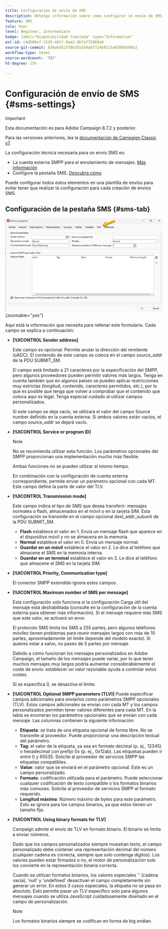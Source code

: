```yaml
---
title: Configuración de envío de SMS
description: Obtenga información sobre cómo configurar un envío de SMS
feature: SMS
role: User
level: Beginner, Intermediate
badge: label="Disponibilidad limitada" type="Informative"
exl-id: c4d500ef-2339-491f-9ae2-9bfaf72088a9
source-git-commit: 826abd5c5f8b191d34abf724b91c5a82665d00a2
workflow-type: tm+mt
source-wordcount: '787'
ht-degree: 15%

---
```


# Configuración de envío de SMS {#sms-settings}

>[!IMPORTANT]
>
>Esta documentación es para Adobe Campaign 8.7.2 y posterior.
>
>Para las versiones anteriores, lea la [documentación de Campaign Classic v7](https://experienceleague.adobe.com/es/docs/campaign-classic/using/sending-messages/sending-messages-on-mobiles/sms-set-up/sms-set-up).

La configuración técnica necesaria para un envío SMS es:

* La cuenta externa SMPP para el enrutamiento de mensajes. [Más información](smpp-external-account.md#smpp-connection-settings)
* Configure la pestaña SMS. [Descubra cómo](#sms-tab)

Puede configurar todos estos elementos en una plantilla de envíos para evitar tener que realizar la configuración para cada creación de envíos SMS.

## Configuración de la pestaña SMS {#sms-tab}

![](assets/send_settings.png){zoomable="yes"}

Aquí está la información que necesita para rellenar este formulario. Cada campo se explica a continuación:

* **[!UICONTROL Sender address]**

  Este campo es opcional. Permite anular la dirección del remitente (oADC). El contenido de este campo se coloca en el campo *source_addr* de la PDU SUBMIT_SM.

  El campo está limitado a 21 caracteres por la especificación del SMPP, pero algunos proveedores pueden permitir valores más largos. Tenga en cuenta también que en algunos países se pueden aplicar restricciones muy estrictas (longitud, contenido, caracteres permitidos, etc.), por lo que es posible que tenga que volver a comprobar que el contenido que coloca aquí es legal. Tenga especial cuidado al utilizar campos personalizados.

  Si este campo se deja vacío, se utilizará el valor del campo Source number definido en la cuenta externa. Si ambos valores están vacíos, el campo *source_addr* se dejará vacío.

* **[!UICONTROL Service or program ID]**

  >[!NOTE]
  >
  >No se recomienda utilizar esta función. Los parámetros opcionales del SMPP proporcionan una implementación mucho más flexible.
  >
  >Ambas funciones no se pueden utilizar al mismo tiempo.

  En combinación con la configuración de cuenta externa correspondiente, permite enviar un parámetro opcional con cada MT. Este campo define la parte de valor del TLV.

* **[!UICONTROL Transmission mode]**

  Este campo indica el tipo de SMS que desea transferir: mensajes normales o flash, almacenados en el móvil o en la tarjeta SIM. Esta configuración se transmite en el campo opcional dest_addr_subunit de la PDU SUBMIT_SM.

   * **Flash** establece el valor en 1. Envía un mensaje flash que aparece en el dispositivo móvil y no se almacena en la memoria.
   * **Normal** establece el valor en 0. Envía un mensaje normal.
   * **Guardar en un móvil** establece el valor en 2. Le dice al teléfono que almacene el SMS en la memoria interna.
   * **Guardar en un terminal** establece el valor en 3. Le dice al teléfono que almacene el SMS en la tarjeta SIM.

* **[!UICONTROL Priority, Communication type]**

  El conector SMPP extendido ignora estos campos.

* **[!UICONTROL Maximum number of SMS per message]**

  Esta configuración solo funciona si la configuración Carga útil del mensaje está deshabilitada (consulte en la configuración de la cuenta externa para obtener más información). Si el mensaje requiere más SMS que este valor, se activará un error.

  El protocolo SMS limita los SMS a 255 partes, pero algunos teléfonos móviles tienen problemas para reunir mensajes largos con más de 10 partes, aproximadamente (el límite depende del modelo exacto). Si quieres estar a salvo, no pases de 5 partes por mensaje.

  Debido a cómo funcionan los mensajes personalizados en Adobe Campaign, el tamaño de los mensajes puede variar, por lo que tener muchos mensajes muy largos podría aumentar considerablemente el coste de envío: establecer un valor razonable ayuda a controlar estos costes.

  Si se especifica 0, se desactiva el límite.

* **[!UICONTROL Optional SMPP parameters (TLV)]**
Puede especificar campos adicionales para enviarlos como parámetros SMPP opcionales (TLV). Estos campos adicionales se envían con cada MT y los campos personalizados permiten tener valores diferentes para cada MT.
En la tabla se enumeran los parámetros opcionales que se envían con cada mensaje. Las columnas contienen la siguiente información:
   * **Etiqueta**: se trata de una etiqueta opcional de forma libre. No se transmite al proveedor. Puede proporcionar una descripción textual del parámetro.
   * **Tag**: el valor de la etiqueta, ya sea en formato decimal (p. ej., 12345) o hexadecimal con prefijo 0x (p. ej., 0x12ab). Las etiquetas pueden ir entre 0 y 65535. Solicite al proveedor de servicios SMPP las etiquetas compatibles.
   * **Value**: valor que se enviará en el parámetro opcional. Este es un campo personalizado.
   * **Formato**: codificación utilizada para el parámetro. Puede seleccionar cualquier codificación de texto compatible o los formatos binarios más comunes. Solicite al proveedor de servicios SMPP el formato requerido.
   * **Longitud máxima**: Número máximo de bytes para este parámetro. Esto se ignora para los campos binarios, ya que estos tienen un tamaño fijo.

* **[!UICONTROL Using binary formats for TLV]**

  Campaign admite el envío de TLV en formato binario. El binario se limita a enviar números.

  Dado que los campos personalizados siempre muestran texto, el campo personalizado debe contener una representación decimal del número (cualquier cadena es correcta, siempre que solo contenga dígitos). Los valores pueden estar firmados o no, el motor de personalización solo los convierte en la representación binaria correcta.

  Cuando se utilizan formatos binarios, los valores especiales &#39;&#39; (cadena vacía), &#39;null&#39; y &#39;undefined&#39; desactivan el campo completamente sin generar un error. En estos 3 casos especiales, la etiqueta no se pasa en absoluto. Esto permite pasar un TLV específico solo para algunos mensajes cuando se utiliza JavaScript cuidadosamente diseñado en el campo de personalización.

  >[!NOTE]
  >
  >Los formatos binarios siempre se codifican en forma de big endian.

